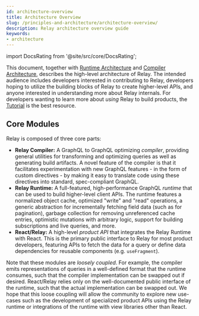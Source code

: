 ```yaml
---
id: architecture-overview
title: Architecture Overview
slug: /principles-and-architecture/architecture-overview/
description: Relay architecture overview guide
keywords:
- architecture
---
```


import DocsRating from '@site/src/core/DocsRating';

This document, together with [Runtime Architecture](../runtime-architecture/) and [Compiler Architecture](../compiler-architecture/), describes the high-level architecture of Relay. The intended audience includes developers interested in contributing to Relay, developers hoping to utilize the building blocks of Relay to create higher-level APIs, and anyone interested in understanding more about Relay internals. For developers wanting to learn more about _using_ Relay to build products, the [Tutorial](../tutorial/intro.md) is the best resource.

## Core Modules

Relay is composed of three core parts:

-   **Relay Compiler:** A GraphQL to GraphQL optimizing _compiler_, providing general utilities for transforming and optimizing queries as well as generating build artifacts. A novel feature of the compiler is that it facilitates experimentation with new GraphQL features - in the form of custom directives - by making it easy to translate code using these directives into standard, spec-compliant GraphQL.
-   **Relay Runtime:** A full-featured, high-performance GraphQL _runtime_ that can be used to build higher-level client APIs. The runtime features a normalized object cache, optimized "write" and "read" operations, a generic abstraction for incrementally fetching field data (such as for pagination), garbage collection for removing unreferenced cache entries, optimistic mutations with arbitrary logic, support for building subscriptions and live queries, and more.
-   **React/Relay:** A high-level _product API_ that integrates the Relay Runtime with React. This is the primary public interface to Relay for most product developers, featuring APIs to fetch the data for a query or define data dependencies for reusable components (e.g. `useFragment`).

Note that these modules are _loosely coupled_. For example, the compiler emits representations of queries in a well-defined format that the runtime consumes, such that the compiler implementation can be swapped out if desired. React/Relay relies only on the well-documented public interface of the runtime, such that the actual implementation can be swapped out. We hope that this loose coupling will allow the community to explore new use-cases such as the development of specialized product APIs using the Relay runtime or integrations of the runtime with view libraries other than React.

<DocsRating />
